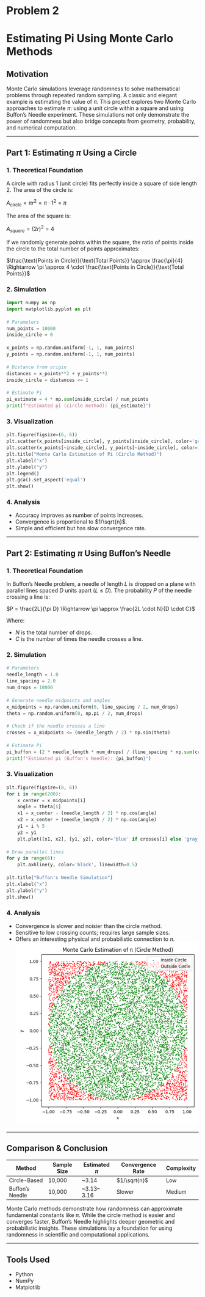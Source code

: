 # Problem 2
# Estimating Pi Using Monte Carlo Methods

## Motivation

Monte Carlo simulations leverage randomness to solve mathematical problems through repeated random sampling. A classic and elegant example is estimating the value of $\pi$. This project explores two Monte Carlo approaches to estimate $\pi$: using a unit circle within a square and using Buffon’s Needle experiment. These simulations not only demonstrate the power of randomness but also bridge concepts from geometry, probability, and numerical computation.

---

## Part 1: Estimating $\pi$ Using a Circle

### 1. Theoretical Foundation

A circle with radius 1 (unit circle) fits perfectly inside a square of side length 2. The area of the circle is:

$A_{circle} = \pi r^2 = \pi \cdot 1^2 = \pi$

The area of the square is:

$A_{square} = (2r)^2 = 4$

If we randomly generate points within the square, the ratio of points inside the circle to the total number of points approximates:

$\frac{\text{Points in Circle}}{\text{Total Points}} \approx \frac{\pi}{4} \Rightarrow \pi \approx 4 \cdot \frac{\text{Points in Circle}}{\text{Total Points}}$

### 2. Simulation

```python
import numpy as np
import matplotlib.pyplot as plt

# Parameters
num_points = 10000
inside_circle = 0

x_points = np.random.uniform(-1, 1, num_points)
y_points = np.random.uniform(-1, 1, num_points)

# Distance from origin
distances = x_points**2 + y_points**2
inside_circle = distances <= 1

# Estimate Pi
pi_estimate = 4 * np.sum(inside_circle) / num_points
print(f"Estimated pi (circle method): {pi_estimate}")
```

### 3. Visualization

```python
plt.figure(figsize=(6, 6))
plt.scatter(x_points[inside_circle], y_points[inside_circle], color='green', s=1, label='Inside Circle')
plt.scatter(x_points[~inside_circle], y_points[~inside_circle], color='red', s=1, label='Outside Circle')
plt.title("Monte Carlo Estimation of Pi (Circle Method)")
plt.xlabel("x")
plt.ylabel("y")
plt.legend()
plt.gca().set_aspect('equal')
plt.show()
```

### 4. Analysis

* Accuracy improves as number of points increases.
* Convergence is proportional to $1/\sqrt{n}$.
* Simple and efficient but has slow convergence rate.

---

## Part 2: Estimating $\pi$ Using Buffon’s Needle

### 1. Theoretical Foundation

In Buffon’s Needle problem, a needle of length $L$ is dropped on a plane with parallel lines spaced $D$ units apart ($L \leq D$). The probability $P$ of the needle crossing a line is:

$P = \frac{2L}{\pi D} \Rightarrow \pi \approx \frac{2L \cdot N}{D \cdot C}$

Where:

* $N$ is the total number of drops.
* $C$ is the number of times the needle crosses a line.

### 2. Simulation

```python
# Parameters
needle_length = 1.0
line_spacing = 2.0
num_drops = 10000

# Generate needle midpoints and angles
x_midpoints = np.random.uniform(0, line_spacing / 2, num_drops)
theta = np.random.uniform(0, np.pi / 2, num_drops)

# Check if the needle crosses a line
crosses = x_midpoints <= (needle_length / 2) * np.sin(theta)

# Estimate Pi
pi_buffon = (2 * needle_length * num_drops) / (line_spacing * np.sum(crosses))
print(f"Estimated pi (Buffon's Needle): {pi_buffon}")
```

### 3. Visualization

```python
plt.figure(figsize=(8, 6))
for i in range(200):
    x_center = x_midpoints[i]
    angle = theta[i]
    x1 = x_center - (needle_length / 2) * np.cos(angle)
    x2 = x_center + (needle_length / 2) * np.cos(angle)
    y1 = i % 5
    y2 = y1
    plt.plot([x1, x2], [y1, y2], color='blue' if crosses[i] else 'gray', linewidth=1)

# Draw parallel lines
for y in range(6):
    plt.axhline(y, color='black', linewidth=0.5)

plt.title("Buffon's Needle Simulation")
plt.xlabel("x")
plt.ylabel("y")
plt.show()
```

### 4. Analysis

* Convergence is slower and noisier than the circle method.
* Sensitive to low crossing counts; requires large sample sizes.
* Offers an interesting physical and probabilistic connection to $\pi$.
![montecarlo.png](images/montecarlo.png)
---

## Comparison & Conclusion

| Method          | Sample Size | Estimated $\pi$ | Convergence Rate | Complexity |
| --------------- | ----------- | --------------- | ---------------- | ---------- |
| Circle-Based    | 10,000      | \~3.14          | $1/\sqrt{n}$     | Low        |
| Buffon’s Needle | 10,000      | \~3.13–3.16     | Slower           | Medium     |

Monte Carlo methods demonstrate how randomness can approximate fundamental constants like $\pi$. While the circle method is easier and converges faster, Buffon’s Needle highlights deeper geometric and probabilistic insights. These simulations lay a foundation for using randomness in scientific and computational applications.

---

## Tools Used

* Python
* NumPy
* Matplotlib
